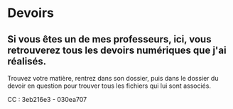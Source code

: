 # Devoirs

## Si vous êtes un de mes professeurs, ici, vous retrouverez tous les devoirs numériques que j'ai réalisés.

Trouvez votre matière, rentrez dans son dossier, puis dans le dossier du devoir en question pour trouver tous les fichiers qui lui sont associés.

CC : 3eb216e3 - 030ea707
